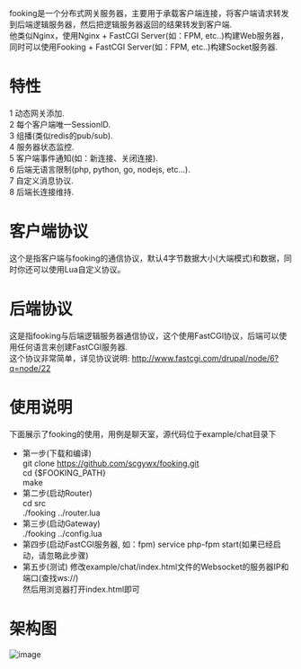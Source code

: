 fooking是一个分布式网关服务器，主要用于承载客户端连接，将客户端请求转发到后端逻辑服务器，然后把逻辑服务器返回的结果转发到客户端.   
他类似Nginx，使用Nginx + FastCGI Server(如：FPM, etc..)构建Web服务器，同时可以使用Fooking + FastCGI Server(如：FPM, etc..)构建Socket服务器.   


# 特性
1 动态网关添加.   
2 每个客户端唯一SessionID.   
3 组播(类似redis的pub/sub).   
4 服务器状态监控.   
5 客户端事件通知(如：新连接、关闭连接).   
6 后端无语言限制(php, python, go, nodejs, etc...).   
7 自定义消息协议.   
8 后端长连接维持.   

# 客户端协议
这个是指客户端与fooking的通信协议，默认4字节数据大小(大端模式)和数据，同时你还可以使用Lua自定义协议。

# 后端协议
这是指fooking与后端逻辑服务器通信协议，这个使用FastCGI协议，后端可以使用任何语言来创建FastCGI服务器.    
这个协议非常简单，详见协议说明: http://www.fastcgi.com/drupal/node/6?q=node/22

# 使用说明
下面展示了fooking的使用，用例是聊天室，源代码位于example/chat目录下
* 第一步(下载和编译)   
   git clone https://github.com/scgywx/fooking.git   
   cd {$FOOKING_PATH}   
   make   
* 第二步(启动Router)   
   cd src   
   ./fooking ../router.lua   
* 第三步(启动Gateway)   
   ./fooking ../config.lua   
* 第四步(启动FastCGI服务器, 如：fpm)
   service php-fpm start(如果已经启动，请忽略此步骤)
* 第五步(测试)
   修改example/chat/index.html文件的Websocket的服务器IP和端口(查找ws://)    
   然后用浏览器打开index.html即可       

# 架构图
![image](http://static.oschina.net/uploads/space/2014/1209/222447_G7Ft_140911.jpg)